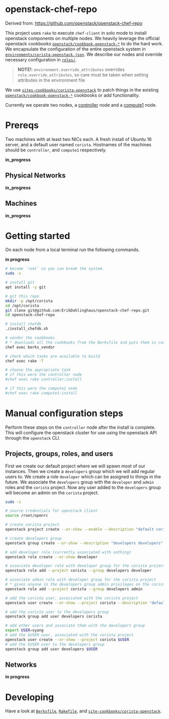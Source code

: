 # openstack-chef-repo
Derived from: https://github.com/openstack/openstack-chef-repo

This project uses `rake` to execute `chef-client` in solo mode to install openstack components on multiple nodes. We heavily leverage the official openstack cookbooks [`openstack/cookbook-openstack-*`](https://github.com/openstack?q=cookbook-openstack-) to do the hard work. We encapsulate the configuration of the entire openstack system in [`environments/corista-openstack.json`](environments/corista-openstack.json). We describe our nodes and override necessary configuration in [`roles/`](roles).

> **NOTE!**: `environment.override_attributes` overrides `role.override_attributes`, so care must be taken when setting attributes in the environment file

We use [`sites-cookbooks/corista-openstack`](site-cookbooks/corista-openstack) to patch things in the existing [`openstack/cookbook-openstack-*`](https://github.com/openstack?q=cookbook-openstack-) cookbooks or add functionality.

Currently we operate two nodes, a [controller](roles/corista-openstack-controller.json) node and a [compute1](roles/corista-openstack-compute1.json) node.

# Prereqs
Two machines with at least two NICs each. A fresh install of Ubuntu 16 server, and a default user named `corista`. Hostnames of the machines should be `controller`, and `compute1` respectively.

__in_progress__

## Physical Networks
__in_progress__

## Machines
__in_progress__

# Getting started
On each node from a local terminal run the following commands.

__in progress__

```sh
# become `root` so you can break the system.
sudo -s

# install git
apt install -y git

# git this repo
mkdir -p /opt/corista
cd /opt/corista
git clone git@github.com:ErikDahlinghaus/openstack-chef-repo.git
cd openstack-chef-repo

# install chefdk
./install_chefdk.sh

# vendor the cookbooks
# * downloads all the cookbooks from the Berksfile and puts them in cookbooks/
chef exec berks_vendor

# check which tasks are available to build
chef exec rake -T

# choose the appropriate task
# if this were the controller node
#chef exec rake controller:install

# if this were the compute1 node
#chef exec rake compute1:install
```

# Manual configuration steps
Perform these steps on the `controller` node after the install is complete. This will configure the openstack cluster for use using the openstack API through the `openstack` CLI.

## Projects, groups, roles, and users
First we create our default project where we will spawn most of our instances. Then we create a `developers` group which we will add regular users to. We create a role `developer` which can be assigned to things in the future. We associate the `developers` group with the `developer` and `admin` roles and the `corista` project. Now any user added to the `developers` group will become an admin on the `corista` project.

```sh
sudo -s

# source credentials for openstack client
source /root/openrc

# create corista project
openstack project create --or-show --enable --description "default corista project" corista

# create developers group
openstack group create --or-show --description "developers developers" developers

# add developer role (currently associated with nothing)
openstack role create --or-show developer

# associate developer role with developer group for the corista project
openstack role add --project corista --group developers developer

# associate admin role with developer group for the corista project
# * gives anyone in the developers group admin privileges on the corista project
openstack role add --project corista --group developers admin

# add the corista user, associated with the corista project
openstack user create --or-show --project corista --description "default corista user" corista

# add the corista user to the developers group
openstack group add user developers corista

# add other users and associate them with the developers group
export USER=syang
# add the $USER user, associated with the corista project
openstack user create --or-show --project corista $USER
# add the $USER user to the developers group
openstack group add user developers $USER
```

## Networks
__in progress__

# Developing
Have a look at [`Berksfile`](Berksfile), [`Rakefile`](Rakefile), and [`site-cookbooks/corista-openstack`](site-cookbooks/corista-openstack).
